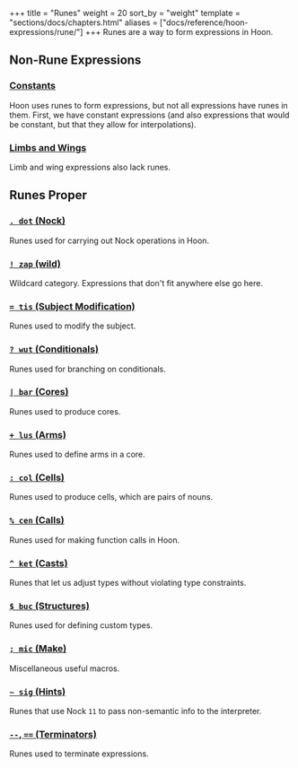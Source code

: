 +++
title = "Runes"
weight = 20
sort_by = "weight"
template = "sections/docs/chapters.html"
aliases = ["docs/reference/hoon-expressions/rune/"]
+++
Runes are a way to form expressions in Hoon.

## Non-Rune Expressions

### [Constants](@/docs/hoon/reference/rune/constants.md)

Hoon uses runes to form expressions, but not all expressions have runes in them.  First, we have constant expressions (and also expressions that would be constant, but that they allow for interpolations).

### [Limbs and Wings](@/docs/reference/hoon-expressions/limb/_index.md)

Limb and wing expressions also lack runes.

## Runes Proper

### [`. dot` (Nock)](@/docs/hoon/reference/rune/dot.md)

Runes used for carrying out Nock operations in Hoon.

### [`! zap` (wild)](@/docs/reference/hoon-expressions/rune/zap.md)

Wildcard category. Expressions that don't fit anywhere else go here.

### [`= tis` (Subject Modification)](@/docs/hoon/reference/rune/tis.md)

Runes used to modify the subject.

### [`? wut` (Conditionals)](@/docs/hoon/reference/rune/wut.md)

Runes used for branching on conditionals.

### [`| bar` (Cores)](@/docs/hoon/reference/rune/bar.md)

Runes used to produce cores.

### [`+ lus` (Arms)](@/docs/hoon/reference/rune/lus.md)

Runes used to define arms in a core.

### [`: col` (Cells)](@/docs/hoon/reference/rune/col.md)

Runes used to produce cells, which are pairs of nouns.

### [`% cen` (Calls)](@/docs/hoon/reference/rune/cen.md)

Runes used for making function calls in Hoon.

### [`^ ket` (Casts)](@/docs/hoon/reference/rune/ket.md)

Runes that let us adjust types without violating type constraints.

### [`$ buc` (Structures)](@/docs/hoon/reference/rune/buc.md)

Runes used for defining custom types.

### [`; mic` (Make)](@/docs/hoon/reference/rune/mic.md)

Miscellaneous useful macros.

### [`~ sig` (Hints)](@/docs/hoon/reference/rune/sig.md)

Runes that use Nock `11` to pass non-semantic info to the interpreter.

### [`--`, `==` (Terminators)](@/docs/hoon/reference/rune/terminators.md)

Runes used to terminate expressions.
